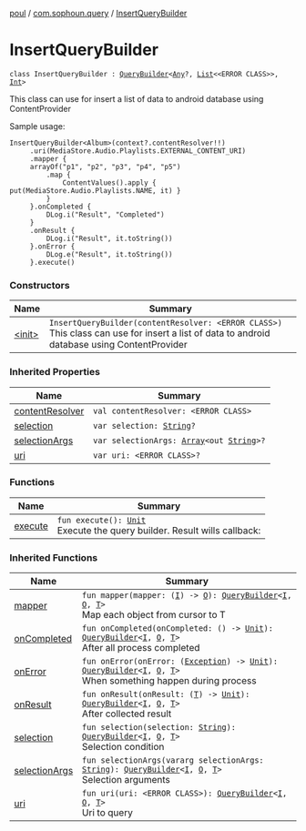 [poul](../../index.md) / [com.sophoun.query](../index.md) / [InsertQueryBuilder](./index.md)

# InsertQueryBuilder

`class InsertQueryBuilder : `[`QueryBuilder`](../-query-builder/index.md)`<`[`Any`](https://kotlinlang.org/api/latest/jvm/stdlib/kotlin/-any/index.html)`?, `[`List`](https://kotlinlang.org/api/latest/jvm/stdlib/kotlin.collections/-list/index.html)`<<ERROR CLASS>>, `[`Int`](https://kotlinlang.org/api/latest/jvm/stdlib/kotlin/-int/index.html)`>`

This class can use for insert a list of data to
android database using ContentProvider

Sample usage:

```
InsertQueryBuilder<Album>(context?.contentResolver!!)
     .uri(MediaStore.Audio.Playlists.EXTERNAL_CONTENT_URI)
     .mapper {
     arrayOf("p1", "p2", "p3", "p4", "p5")
         .map {
             ContentValues().apply { put(MediaStore.Audio.Playlists.NAME, it) }
         }
     }.onCompleted {
         DLog.i("Result", "Completed")
     }
     .onResult {
         DLog.i("Result", it.toString())
     }.onError {
         DLog.e("Result", it.toString())
     }.execute()
```

### Constructors

| Name | Summary |
|---|---|
| [&lt;init&gt;](-init-.md) | `InsertQueryBuilder(contentResolver: <ERROR CLASS>)`<br>This class can use for insert a list of data to android database using ContentProvider |

### Inherited Properties

| Name | Summary |
|---|---|
| [contentResolver](../-query-builder/content-resolver.md) | `val contentResolver: <ERROR CLASS>` |
| [selection](../-query-builder/selection.md) | `var selection: `[`String`](https://kotlinlang.org/api/latest/jvm/stdlib/kotlin/-string/index.html)`?` |
| [selectionArgs](../-query-builder/selection-args.md) | `var selectionArgs: `[`Array`](https://kotlinlang.org/api/latest/jvm/stdlib/kotlin/-array/index.html)`<out `[`String`](https://kotlinlang.org/api/latest/jvm/stdlib/kotlin/-string/index.html)`>?` |
| [uri](../-query-builder/uri.md) | `var uri: <ERROR CLASS>?` |

### Functions

| Name | Summary |
|---|---|
| [execute](execute.md) | `fun execute(): `[`Unit`](https://kotlinlang.org/api/latest/jvm/stdlib/kotlin/-unit/index.html)<br>Execute the query builder. Result wills callback: |

### Inherited Functions

| Name | Summary |
|---|---|
| [mapper](../-query-builder/mapper.md) | `fun mapper(mapper: (`[`I`](../-query-builder/index.md#I)`) -> `[`O`](../-query-builder/index.md#O)`): `[`QueryBuilder`](../-query-builder/index.md)`<`[`I`](../-query-builder/index.md#I)`, `[`O`](../-query-builder/index.md#O)`, `[`T`](../-query-builder/index.md#T)`>`<br>Map each object from cursor to T |
| [onCompleted](../-query-builder/on-completed.md) | `fun onCompleted(onCompleted: () -> `[`Unit`](https://kotlinlang.org/api/latest/jvm/stdlib/kotlin/-unit/index.html)`): `[`QueryBuilder`](../-query-builder/index.md)`<`[`I`](../-query-builder/index.md#I)`, `[`O`](../-query-builder/index.md#O)`, `[`T`](../-query-builder/index.md#T)`>`<br>After all process completed |
| [onError](../-query-builder/on-error.md) | `fun onError(onError: (`[`Exception`](https://docs.oracle.com/javase/6/docs/api/java/lang/Exception.html)`) -> `[`Unit`](https://kotlinlang.org/api/latest/jvm/stdlib/kotlin/-unit/index.html)`): `[`QueryBuilder`](../-query-builder/index.md)`<`[`I`](../-query-builder/index.md#I)`, `[`O`](../-query-builder/index.md#O)`, `[`T`](../-query-builder/index.md#T)`>`<br>When something happen during process |
| [onResult](../-query-builder/on-result.md) | `fun onResult(onResult: (`[`T`](../-query-builder/index.md#T)`) -> `[`Unit`](https://kotlinlang.org/api/latest/jvm/stdlib/kotlin/-unit/index.html)`): `[`QueryBuilder`](../-query-builder/index.md)`<`[`I`](../-query-builder/index.md#I)`, `[`O`](../-query-builder/index.md#O)`, `[`T`](../-query-builder/index.md#T)`>`<br>After collected result |
| [selection](../-query-builder/selection.md) | `fun selection(selection: `[`String`](https://kotlinlang.org/api/latest/jvm/stdlib/kotlin/-string/index.html)`): `[`QueryBuilder`](../-query-builder/index.md)`<`[`I`](../-query-builder/index.md#I)`, `[`O`](../-query-builder/index.md#O)`, `[`T`](../-query-builder/index.md#T)`>`<br>Selection condition |
| [selectionArgs](../-query-builder/selection-args.md) | `fun selectionArgs(vararg selectionArgs: `[`String`](https://kotlinlang.org/api/latest/jvm/stdlib/kotlin/-string/index.html)`): `[`QueryBuilder`](../-query-builder/index.md)`<`[`I`](../-query-builder/index.md#I)`, `[`O`](../-query-builder/index.md#O)`, `[`T`](../-query-builder/index.md#T)`>`<br>Selection arguments |
| [uri](../-query-builder/uri.md) | `fun uri(uri: <ERROR CLASS>): `[`QueryBuilder`](../-query-builder/index.md)`<`[`I`](../-query-builder/index.md#I)`, `[`O`](../-query-builder/index.md#O)`, `[`T`](../-query-builder/index.md#T)`>`<br>Uri to query |
